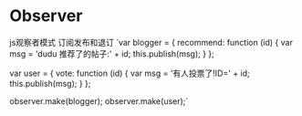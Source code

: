 # Observer
js观察者模式 订阅发布和退订
`var blogger = {
    recommend: function (id) {
        var msg = 'dudu 推荐了的帖子:' + id;
        this.publish(msg);
    }
};

var user = {
    vote: function (id) {
        var msg = '有人投票了!ID=' + id;
        this.publish(msg);
    }
};

observer.make(blogger);
observer.make(user);`
